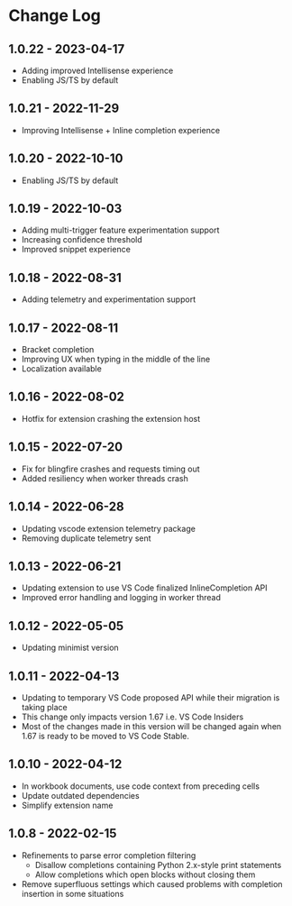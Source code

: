 # Change Log

## 1.0.22 - 2023-04-17
- Adding improved Intellisense experience
- Enabling JS/TS by default

## 1.0.21 - 2022-11-29
- Improving Intellisense + Inline completion experience

## 1.0.20 - 2022-10-10
- Enabling JS/TS by default
## 1.0.19 - 2022-10-03
- Adding multi-trigger feature experimentation support
- Increasing confidence threshold
- Improved snippet experience

## 1.0.18 - 2022-08-31
- Adding telemetry and experimentation support

## 1.0.17 - 2022-08-11
- Bracket completion
- Improving UX when typing in the middle of the line
- Localization available

## 1.0.16 - 2022-08-02
- Hotfix for extension crashing the extension host

## 1.0.15 - 2022-07-20
- Fix for blingfire crashes and requests timing out
- Added resiliency when worker threads crash

## 1.0.14 - 2022-06-28
- Updating vscode extension telemetry package
- Removing duplicate telemetry sent

## 1.0.13 - 2022-06-21
- Updating extension to use VS Code finalized InlineCompletion API 
- Improved error handling and logging in worker thread

## 1.0.12 - 2022-05-05
- Updating minimist version

## 1.0.11 - 2022-04-13 

- Updating to temporary VS Code proposed API while their migration is taking place
- This change only impacts version 1.67 i.e. VS Code Insiders
- Most of the changes made in this version will be changed again when 1.67 is ready to be moved to VS Code Stable.

## 1.0.10 - 2022-04-12

- In workbook documents, use code context from preceding cells
- Update outdated dependencies
- Simplify extension name

## 1.0.8 - 2022-02-15

- Refinements to parse error completion filtering
    - Disallow completions containing Python 2.x-style print statements
    - Allow completions which open blocks without closing them
- Remove superfluous settings which caused problems with completion insertion in some situations
